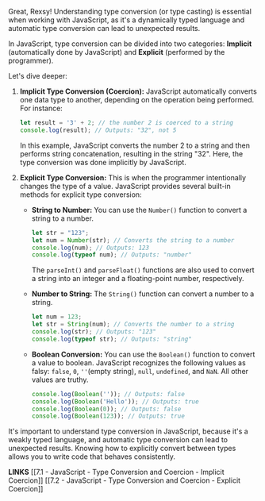 Great, Rexsy! Understanding type conversion (or type casting) is essential when working with JavaScript, as it's a dynamically typed language and automatic type conversion can lead to unexpected results.

In JavaScript, type conversion can be divided into two categories: **Implicit** (automatically done by JavaScript) and **Explicit** (performed by the programmer).

Let's dive deeper:

1. **Implicit Type Conversion (Coercion):** JavaScript automatically converts one data type to another, depending on the operation being performed. For instance:

    ```javascript
    let result = '3' + 2; // the number 2 is coerced to a string
    console.log(result); // Outputs: "32", not 5
    ```

    In this example, JavaScript converts the number 2 to a string and then performs string concatenation, resulting in the string "32". Here, the type conversion was done implicitly by JavaScript.

2. **Explicit Type Conversion:** This is when the programmer intentionally changes the type of a value. JavaScript provides several built-in methods for explicit type conversion:

    - **String to Number:** You can use the `Number()` function to convert a string to a number.

        ```javascript
        let str = "123";
        let num = Number(str); // Converts the string to a number
        console.log(num); // Outputs: 123
        console.log(typeof num); // Outputs: "number"
        ```

        The `parseInt()` and `parseFloat()` functions are also used to convert a string into an integer and a floating-point number, respectively.

    - **Number to String:** The `String()` function can convert a number to a string.

        ```javascript
        let num = 123;
        let str = String(num); // Converts the number to a string
        console.log(str); // Outputs: "123"
        console.log(typeof str); // Outputs: "string"
        ```

    - **Boolean Conversion:** You can use the `Boolean()` function to convert a value to boolean. JavaScript recognizes the following values as falsy: `false`, `0`, `''`(empty string), `null`, `undefined`, and `NaN`. All other values are truthy.

        ```javascript
        console.log(Boolean('')); // Outputs: false
        console.log(Boolean('Hello')); // Outputs: true
        console.log(Boolean(0)); // Outputs: false
        console.log(Boolean(123)); // Outputs: true
        ```

It's important to understand type conversion in JavaScript, because it's a weakly typed language, and automatic type conversion can lead to unexpected results. Knowing how to explicitly convert between types allows you to write code that behaves consistently.

**LINKS**
[[7.1 - JavaScript - Type Conversion and Coercion - Implicit Coercion]]
[[7.2 - JavaScript - Type Conversion and Coercion - Explicit Coercion]]